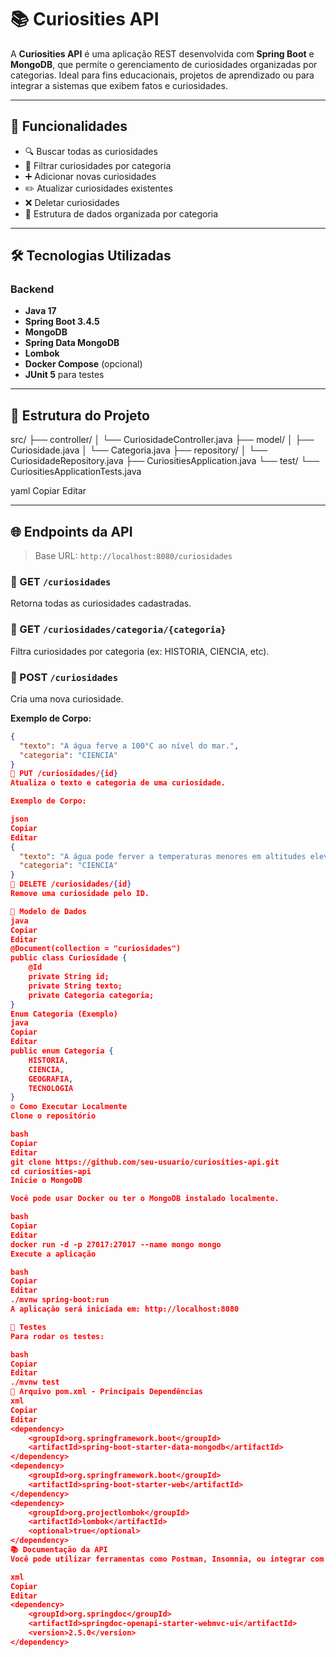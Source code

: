 # 📚 Curiosities API

A **Curiosities API** é uma aplicação REST desenvolvida com **Spring Boot** e **MongoDB**, que permite o gerenciamento de curiosidades organizadas por categorias. Ideal para fins educacionais, projetos de aprendizado ou para integrar a sistemas que exibem fatos e curiosidades.

---

## 🚀 Funcionalidades

- 🔍 Buscar todas as curiosidades
- 📂 Filtrar curiosidades por categoria
- ➕ Adicionar novas curiosidades
- ✏️ Atualizar curiosidades existentes
- ❌ Deletar curiosidades
- 🧠 Estrutura de dados organizada por categoria

---

## 🛠️ Tecnologias Utilizadas

### Backend

- **Java 17**
- **Spring Boot 3.4.5**
- **MongoDB**
- **Spring Data MongoDB**
- **Lombok**
- **Docker Compose** (opcional)
- **JUnit 5** para testes

---

## 🧩 Estrutura do Projeto

src/
├── controller/
│ └── CuriosidadeController.java
├── model/
│ ├── Curiosidade.java
│ └── Categoria.java
├── repository/
│ └── CuriosidadeRepository.java
├── CuriositiesApplication.java
└── test/
└── CuriositiesApplicationTests.java

yaml
Copiar
Editar

---

## 🌐 Endpoints da API

> Base URL: `http://localhost:8080/curiosidades`

### 🔹 GET `/curiosidades`
Retorna todas as curiosidades cadastradas.

### 🔹 GET `/curiosidades/categoria/{categoria}`
Filtra curiosidades por categoria (ex: HISTORIA, CIENCIA, etc).

### 🔹 POST `/curiosidades`
Cria uma nova curiosidade.

**Exemplo de Corpo:**
```json
{
  "texto": "A água ferve a 100°C ao nível do mar.",
  "categoria": "CIENCIA"
}
🔹 PUT /curiosidades/{id}
Atualiza o texto e categoria de uma curiosidade.

Exemplo de Corpo:

json
Copiar
Editar
{
  "texto": "A água pode ferver a temperaturas menores em altitudes elevadas.",
  "categoria": "CIENCIA"
}
🔹 DELETE /curiosidades/{id}
Remove uma curiosidade pelo ID.

🧠 Modelo de Dados
java
Copiar
Editar
@Document(collection = "curiosidades")
public class Curiosidade {
    @Id
    private String id;
    private String texto;
    private Categoria categoria;
}
Enum Categoria (Exemplo)
java
Copiar
Editar
public enum Categoria {
    HISTORIA,
    CIENCIA,
    GEOGRAFIA,
    TECNOLOGIA
}
⚙️ Como Executar Localmente
Clone o repositório

bash
Copiar
Editar
git clone https://github.com/seu-usuario/curiosities-api.git
cd curiosities-api
Inicie o MongoDB

Você pode usar Docker ou ter o MongoDB instalado localmente.

bash
Copiar
Editar
docker run -d -p 27017:27017 --name mongo mongo
Execute a aplicação

bash
Copiar
Editar
./mvnw spring-boot:run
A aplicação será iniciada em: http://localhost:8080

🧪 Testes
Para rodar os testes:

bash
Copiar
Editar
./mvnw test
📄 Arquivo pom.xml - Principais Dependências
xml
Copiar
Editar
<dependency>
    <groupId>org.springframework.boot</groupId>
    <artifactId>spring-boot-starter-data-mongodb</artifactId>
</dependency>
<dependency>
    <groupId>org.springframework.boot</groupId>
    <artifactId>spring-boot-starter-web</artifactId>
</dependency>
<dependency>
    <groupId>org.projectlombok</groupId>
    <artifactId>lombok</artifactId>
    <optional>true</optional>
</dependency>
📚 Documentação da API
Você pode utilizar ferramentas como Postman, Insomnia, ou integrar com Swagger (basta adicionar a dependência do SpringDoc se quiser essa funcionalidade):

xml
Copiar
Editar
<dependency>
    <groupId>org.springdoc</groupId>
    <artifactId>springdoc-openapi-starter-webmvc-ui</artifactId>
    <version>2.5.0</version>
</dependency>
